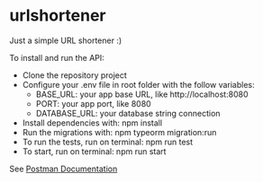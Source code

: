 # urlshortener

Just a simple URL shortener :)

To install and run the API:
- Clone the repository project
- Configure your .env file in root folder with the follow variables:
  - BASE_URL: your app base URL, like http://localhost:8080
  - PORT: your app port, like 8080
  - DATABASE_URL: your database string connection
- Install dependencies with: npm install
- Run the migrations with: npm typeorm migration:run
- To run the tests, run on terminal: npm run test
- To start, run on terminal: npm run start

See [Postman Documentation](https://documenter.getpostman.com/view/1804582/TWDZJc4r)

